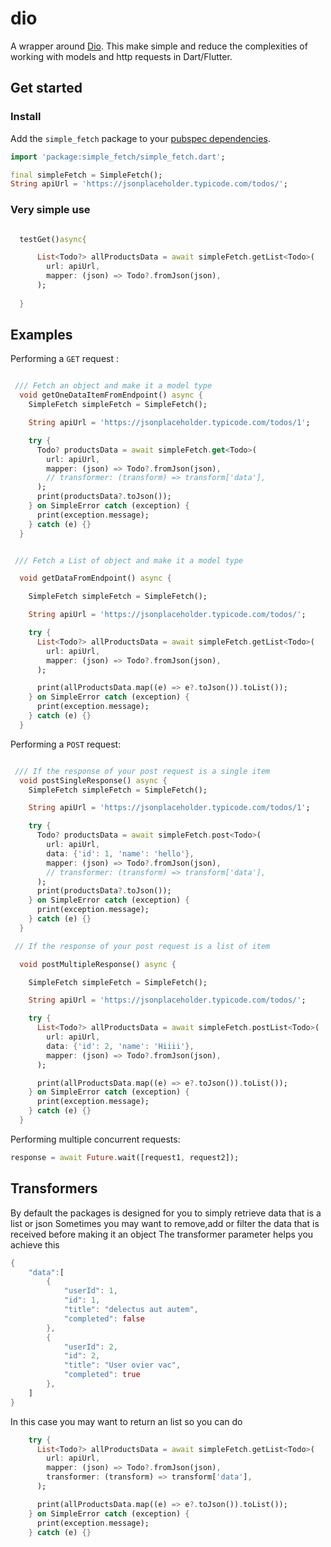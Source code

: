 # dio

A wrapper around [Dio](https://pub.dev/packages?q=topic%3Adio). This make simple and reduce the complexities
of working with models and http requests in Dart/Flutter.


## Get started

### Install

Add the `simple_fetch` package to your
[pubspec dependencies](https://pub.dev/packages/simple_fetch/install).


```dart
import 'package:simple_fetch/simple_fetch.dart';

final simpleFetch = SimpleFetch();
String apiUrl = 'https://jsonplaceholder.typicode.com/todos/';

```

### Very simple use

```dart

  testGet()async{

      List<Todo?> allProductsData = await simpleFetch.getList<Todo>(
        url: apiUrl,
        mapper: (json) => Todo?.fromJson(json),
      );
      
  }

```

## Examples

Performing a `GET` request :

```dart

 /// Fetch an object and make it a model type
  void getOneDataItemFromEndpoint() async {
    SimpleFetch simpleFetch = SimpleFetch();

    String apiUrl = 'https://jsonplaceholder.typicode.com/todos/1';

    try {
      Todo? productsData = await simpleFetch.get<Todo>(
        url: apiUrl,
        mapper: (json) => Todo?.fromJson(json),
        // transformer: (transform) => transform['data'],
      );
      print(productsData?.toJson());
    } on SimpleError catch (exception) {
      print(exception.message);
    } catch (e) {}
  }


 /// Fetch a List of object and make it a model type

  void getDataFromEndpoint() async {

    SimpleFetch simpleFetch = SimpleFetch();

    String apiUrl = 'https://jsonplaceholder.typicode.com/todos/';

    try {
      List<Todo?> allProductsData = await simpleFetch.getList<Todo>(
        url: apiUrl,
        mapper: (json) => Todo?.fromJson(json),
      );

      print(allProductsData.map((e) => e?.toJson()).toList());
    } on SimpleError catch (exception) {
      print(exception.message);
    } catch (e) {}
  }

```

Performing a `POST` request:

```dart

 /// If the response of your post request is a single item
  void postSingleResponse() async {
    SimpleFetch simpleFetch = SimpleFetch();

    String apiUrl = 'https://jsonplaceholder.typicode.com/todos/1';

    try {
      Todo? productsData = await simpleFetch.post<Todo>(
        url: apiUrl,
        data: {'id': 1, 'name': 'hello'},
        mapper: (json) => Todo?.fromJson(json),
        // transformer: (transform) => transform['data'],
      );
      print(productsData?.toJson());
    } on SimpleError catch (exception) {
      print(exception.message);
    } catch (e) {}
  }

 // If the response of your post request is a list of item

  void postMultipleResponse() async {

    SimpleFetch simpleFetch = SimpleFetch();

    String apiUrl = 'https://jsonplaceholder.typicode.com/todos/';

    try {
      List<Todo?> allProductsData = await simpleFetch.postList<Todo>(
        url: apiUrl,
        data: {'id': 2, 'name': 'Hiiii'},
        mapper: (json) => Todo?.fromJson(json),
      );

      print(allProductsData.map((e) => e?.toJson()).toList());
    } on SimpleError catch (exception) {
      print(exception.message);
    } catch (e) {}
  }

```

Performing multiple concurrent requests:

```dart
response = await Future.wait([request1, request2]);
```



## Transformers

By default the packages is designed for you to simply retrieve data that is a list or json
Sometimes you may want to remove,add or filter the data that is received before making it an object
The transformer parameter helps you achieve this 
```dart
{
    "data":[
        {
            "userId": 1,
            "id": 1,
            "title": "delectus aut autem",
            "completed": false
        },
        {
            "userId": 2,
            "id": 2,
            "title": "User ovier vac",
            "completed": true
        },
    ]
}
```

In this case you may want to return an list so you can do

```dart
    try {
      List<Todo?> allProductsData = await simpleFetch.getList<Todo>(
        url: apiUrl,
        mapper: (json) => Todo?.fromJson(json),
        transformer: (transform) => transform['data'],
      );

      print(allProductsData.map((e) => e?.toJson()).toList());
    } on SimpleError catch (exception) {
      print(exception.message);
    } catch (e) {}
```